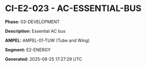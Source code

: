 # CI-E2-023 - AC-ESSENTIAL-BUS

**Phase:** 03-DEVELOPMENT

**Description:** Essential AC bus

**AMPEL:** AMPEL-01-TUW (Tube and Wing)

**Segment:** E2-ENERGY

**Generated:** 2025-08-25 17:27:29 UTC

